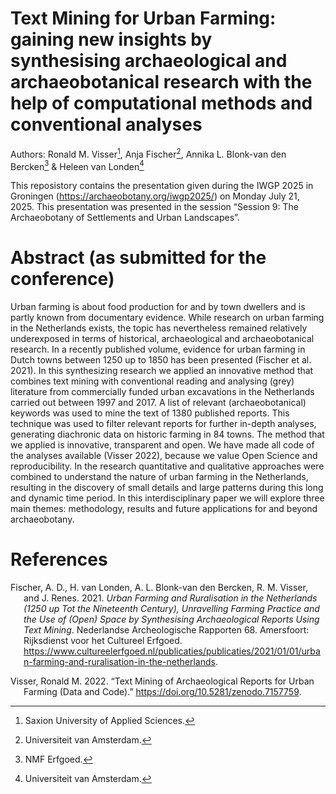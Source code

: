 
# Text Mining for Urban Farming: gaining new insights by synthesising archaeological and archaeobotanical research with the help of computational methods and conventional analyses

Authors: Ronald M. Visser[^1], Anja Fischer[^2], Annika L. Blonk-van den
Bercken[^3] & Heleen van Londen[^4]

This reposistory contains the presentation given during the IWGP 2025 in
Groningen (<https://archaeobotany.org/iwgp2025/>) on Monday July 21,
2025. This presentation was presented in the session “Session 9: The
Archaeobotany of Settlements and Urban Landscapes”.

# Abstract (as submitted for the conference)

Urban farming is about food production for and by town dwellers and is
partly known from documentary evidence. While research on urban farming
in the Netherlands exists, the topic has nevertheless remained
relatively underexposed in terms of historical, archaeological and
archaeobotanical research. In a recently published volume, evidence for
urban farming in Dutch towns between 1250 up to 1850 has been presented
(Fischer et al. 2021). In this synthesizing research we applied an
innovative method that combines text mining with conventional reading
and analysing (grey) literature from commercially funded urban
excavations in the Netherlands carried out between 1997 and 2017. A list
of relevant (archaeobotanical) keywords was used to mine the text of
1380 published reports. This technique was used to filter relevant
reports for further in-depth analyses, generating diachronic data on
historic farming in 84 towns. The method that we applied is innovative,
transparent and open. We have made all code of the analyses available
(Visser 2022), because we value Open Science and reproducibility. In the
research quantitative and qualitative approaches were combined to
understand the nature of urban farming in the Netherlands, resulting in
the discovery of small details and large patterns during this long and
dynamic time period. In this interdisciplinary paper we will explore
three main themes: methodology, results and future applications for and
beyond archaeobotany.

# References

<div id="refs" class="references csl-bib-body hanging-indent">

<div id="ref-fischer2021" class="csl-entry">

Fischer, A. D., H. van Londen, A. L. Blonk-van den Bercken, R. M.
Visser, and J. Renes. 2021. *Urban Farming and Ruralisation in the
Netherlands (1250 up Tot the Nineteenth Century), Unravelling Farming
Practice and the Use of (Open) Space by Synthesising Archaeological
Reports Using Text Mining*. Nederlandse Archeologische Rapporten 68.
Amersfoort: Rijksdienst voor het Cultureel Erfgoed.
<https://www.cultureelerfgoed.nl/publicaties/publicaties/2021/01/01/urban-farming-and-ruralisation-in-the-netherlands>.

</div>

<div id="ref-visser" class="csl-entry">

Visser, Ronald M. 2022. “Text Mining of Archaeological Reports for Urban
Farming (Data and Code).” <https://doi.org/10.5281/zenodo.7157759>.

</div>

</div>

[^1]: Saxion University of Applied Sciences.

[^2]: Universiteit van Amsterdam.

[^3]: NMF Erfgoed.

[^4]: Universiteit van Amsterdam.
